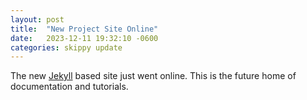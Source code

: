 ```yaml
---
layout: post
title:  "New Project Site Online"
date:   2023-12-11 19:32:10 -0600
categories: skippy update
---
```


The new [Jekyll](https://github.com/jekyll) based site just went online. This is the future home of documentation and
tutorials.